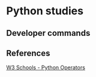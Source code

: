 # Python studies

## Developer commands

## References

[W3 Schools - Python Operators](https://www.w3schools.com/python/python_operators.asp)